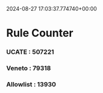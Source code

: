 2024-08-27 17:03:37.774740+00:00
# Rule Counter 
 ### UCATE : 507221

 ### Veneto : 79318

 ### Allowlist : 13930
